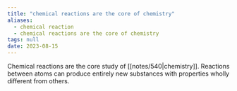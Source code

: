 ```yaml
---
title: "chemical reactions are the core of chemistry"
aliases:
  - chemical reaction
  - chemical reactions are the core of chemistry
tags: null
date: 2023-08-15
---
```


Chemical reactions are the core study of [[notes/540|chemistry]]. Reactions between atoms can produce entirely new substances with properties wholly different from others.